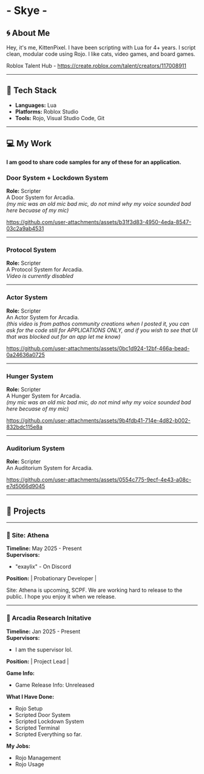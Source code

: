 # - Skye - #

## 🌀 About Me

Hey, it's me, KittenPixel. I have been scripting with Lua for 4+ years. I script clean, modular code using Rojo. I like cats, video games, and board games.

Roblox Talent Hub - https://create.roblox.com/talent/creators/117008911

---

## 🔧 Tech Stack

- **Languages:** Lua  
- **Platforms:** Roblox Studio  
- **Tools:** Rojo, Visual Studio Code, Git  

---

## 💻 My Work

#### I am good to share code samples for any of these for an application.

### Door System + Lockdown System  
**Role:** Scripter  
A Door System for Arcadia.  
*(my mic was an old mic bad mic, do not mind why my voice sounded bad here becuase of my mic)*  

https://github.com/user-attachments/assets/b31f3d83-4950-4eda-8547-03c2a9ab4531

---

### Protocol System  
**Role:** Scripter  
A Protocol System for Arcadia.  
*Video is currently disabled*

---

### Actor System  
**Role:** Scripter  
An Actor System for Arcadia.  
*(this video is from pathos community creations when I posted it, you can ask for the code still for APPLICATIONS ONLY, and if you wish to see that UI that was blocked out for an app let me know)*  

https://github.com/user-attachments/assets/0bc1d924-12bf-466a-bead-0a24636a0725

---

### Hunger System  
**Role:** Scripter  
A Hunger System for Arcadia.  
*(my mic was an old mic bad mic, do not mind why my voice sounded bad here becuase of my mic)*  

https://github.com/user-attachments/assets/9b4fdb41-714e-4d82-b002-832bdc115e8a

---

### Auditorium System 
**Role:** Scripter  
An Auditorium System for Arcadia.  

https://github.com/user-attachments/assets/0554c775-9ecf-4e43-a08c-e7d5066d9045

---

## 💼 Projects

---

### 📍 Site: Athena  
**Timeline:** May 2025 - Present  
**Supervisors:**  
- "exaylix" - On Discord  

**Position:** | Probationary Developer |  

Site: Athena is upcoming, SCPF. We are working hard to release to the public. I hope you enjoy it when we release.

---

### 📍 Arcadia Research Initative  
**Timeline:** Jan 2025 - Present  
**Supervisors:**  
- I am the supervisor lol.  

**Position:** | Project Lead |  

**Game Info:**  
- Game Release Info: Unreleased  

**What I Have Done:**  
- Rojo Setup  
- Scripted Door System  
- Scripted Lockdown System  
- Scripted Terminal  
- Scripted Everything so far.  

**My Jobs:**  
- Rojo Management  
- Rojo Usage  
